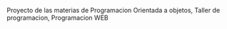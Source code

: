 Proyecto de las materias de Programacion Orientada a objetos, Taller de programacion, Programacion WEB
